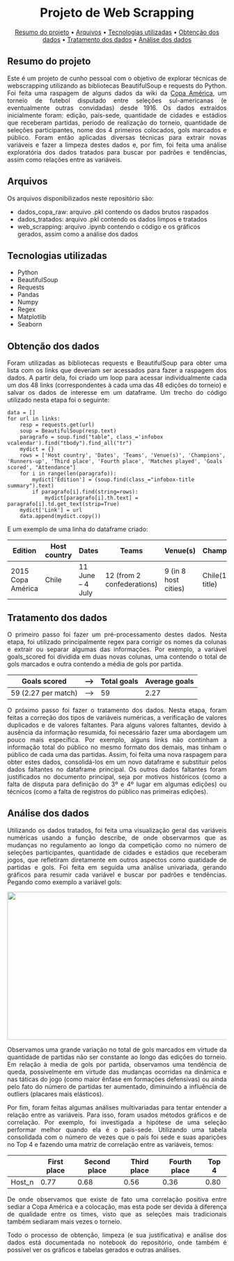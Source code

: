 <h1 align="center">Projeto de Web Scrapping</h1>

<p align="center">
 <a href="#resumo-do-projeto">Resumo do projeto</a> •
  <a href="#arquivos">Arquivos</a> •
 <a href="#tecnologias-utilizadas">Tecnologias utilizadas</a> •
 <a href="#obtenção-dos-dados">Obtenção dos dados</a> • 
 <a href="#tratamento-dos-dados">Tratamento dos dados</a> • 
 <a href="#análise-dos-dados">Análise dos dados</a
</p>

## Resumo do projeto
<p align="justify">
Este é um projeto de cunho pessoal com o objetivo de explorar técnicas de webscrapping utilizando as bibliotecas BeautifulSoup e requests do Python. Foi feita uma raspagem de alguns dados da wiki da <a href="https://en.wikipedia.org/wiki/Copa_Am%C3%A9rica">Copa América</a>, um torneio de futebol disputado entre seleções sul-americanas (e eventualmente outras convidadas) desde 1916. Os dados extraídos inicialmente foram: edição, país-sede, quantidade de cidades e estádios que receberam partidas, período de realização do torneio, quantidade de seleções participantes, nome dos 4 primeiros colocados, gols marcados e público. Foram então aplicadas diversas técnicas para extrair novas variáveis e fazer a limpeza destes dados e, por fim, foi feita uma análise exploratória dos dados tratados para buscar por padrões e tendências, assim como relações entre as variáveis.

## Arquivos
<p align="justify">
Os arquivos disponibilizados neste repositório são:
  
- dados_copa_raw: arquivo .pkl contendo os dados brutos raspados
- dados_tratados: arquivo .pkl contendo os dados limpos e tratados
- web_scrapping: arquivo .ipynb contendo o código e os gráficos gerados, assim como a análise dos dados

## Tecnologias utilizadas
- Python
- BeautifulSoup
- Requests
- Pandas
- Numpy
- Regex
- Matplotlib
- Seaborn

## Obtenção dos dados
<p align="justify">
Foram utilizadas as bibliotecas requests e BeautifulSoup para obter uma lista com os links que deveriam ser acessados para fazer a raspagem dos dados. A partir dela, foi criado um loop para acessar individualmente cada um dos 48 links (correspondentes à cada uma das 48 edições do torneio) e salvar os dados de interesse em um dataframe. Um trecho do código utilizado nesta etapa foi o seguinte:
  
```
data = []
for url in links:
    resp = requests.get(url)
    soup = BeautifulSoup(resp.text)
    paragrafo = soup.find("table", class_='infobox vcalendar').find("tbody").find_all("tr")
    mydict = {}
    rows = ['Host country', 'Dates', 'Teams', 'Venue(s)', 'Champions', 'Runners-up', 'Third place', 'Fourth place', 'Matches played', 'Goals scored', "Attendance"]
    for i in range(len(paragrafo)):
        mydict['Edition'] = (soup.find(class_="infobox-title summary").text)
        if paragrafo[i].find(string=rows):
            mydict[paragrafo[i].th.text] = paragrafo[i].td.get_text(strip=True)
    mydict['Link'] = url
    data.append(mydict.copy()) 
```
  
E um exemplo de uma linha do dataframe criado:

| Edition | Host country | Dates | Teams | Venue(s) | Champions | Runners-up | Third place | Fourth place | Goals scored | Link | Attendance | 
| ------ | ------ | ------ | ------ | ------ | ------ | ------ | ------ |  ------ | ------ | ------ | ------ |
| 2015 Copa América | Chile | 11 June – 4 July | 12 (from 2 confederations) | 9 (in 8 host cities) | Chile(1st title)	| Argentina | Peru | Paraguay | 59 (2.27 per match) | https://en.wikipedia.org/wiki/2015_Copa_Am%C3%...	 | 655,902 (25,227 per match)

## Tratamento dos dados
<p align="justify">
O primeiro passo foi fazer um pré-processamento destes dados. Nesta etapa, foi utilizado principalmente regex para corrigir os nomes da colunas e extrair ou separar algumas das informações. Por exemplo, a variável goals_scored foi dividida em duas novas colunas, uma contendo o total de gols marcados e outra contendo a média de gols por partida.

<div align='center'>
  
| Goals scored | --> | Total goals | Average goals |
| ------ | ------ | ------ | ------ |
| 59 (2.27 per match) | --> | 59 | 2.27 |

</div>

<p align="justify">
O próximo passo foi fazer o tratamento dos dados. Nesta etapa, foram feitas a correção dos tipos de variáveis numéricas, a verificação de valores duplicados e de valores faltantes. Para alguns valores faltantes, devido à ausência da informação resumida, foi necessário fazer uma abordagem um pouco mais específica. Por exemplo, alguns links não continham a informação total do público no mesmo formato dos demais, mas tinham o público de cada uma das partidas. Assim, foi feita uma nova raspagem para obter estes dados, consolidá-los em um novo dataframe e substituir pelos dados faltantes no dataframe principal. Os outros dados faltantes foram justificados no documento principal, seja por motivos históricos (como a falta de disputa para definição do 3º e 4º lugar em algumas edições) ou técnicos (como a falta de registros do público nas primeiras edições).


## Análise dos dados
<p align="justify">
Utilizando os dados tratados, foi feita uma visualização geral das variáveis numéricas usando a função describe, de onde observarmos que as mudanças no regulamento ao longo da competição como no número de seleções participantes, quantidade de cidades e estádios que receberam jogos, que refletiram diretamente em outros aspectos como quatidade de partidas e gols. Foi feita em seguida uma análise univariada, gerando gráficos para resumir cada variável e buscar por padrões e tendências. Pegando como exemplo a variável gols:

<p align="center">
  <img src="https://github.com/viniciusendo/projeto_web_scrapping/assets/134152277/400ce899-2fb4-4607-8ab2-18d44896d6ce" width="600" height="340">
</p>

<p align="justify">
Observamos uma grande variação no total de gols marcados em virtude da quantidade de partidas não ser constante ao longo das edições do torneio. Em relação à media de gols por partida, observamos uma tendência de queda, possivelmente em virtude das mudanças ocorridas na dinâmica e nas táticas do jogo (como maior ênfase em formações defensivas) ou ainda pelo fato do número de partidas ter aumentado, diminuindo a influência de outliers (placares mais elásticos). 

<p align="justify">
Por fim, foram feitas algumas análises multivariadas para tentar entender a relação entre as variáveis. Para isso, foram usados métodos gráficos e de correlação. Por exemplo, foi investigada a hipótese de uma seleção performar melhor quando ela é o país-sede. Utilizando uma tabela consolidada com o número de vezes que o país foi sede e suas aparições no Top 4 e fazendo uma matriz de correlação entre as variáveis, temos:

<div align='center'>

|  | First place | Second place | Third place | Fourth place | Top 4 |
| ------ | ------ | ------ | ------ | ------ | ------ |
| Host_n | 0.77 | 0.68 | 0.56 | 0.36 | 0.80 |
</div>

<p align="justify">
De onde observamos que existe de fato uma correlação positiva entre sediar a Copa América e a colocação, mas esta pode ser devida à diferença de qualidade entre os times, visto que as seleções mais tradicionais também sediaram mais vezes o torneio.

<p align="justify">
Todo o processo de obtenção, limpeza (e sua justificativa) e análise dos dados está documentada no notebook do repositório, onde também é possível ver os gráficos e tabelas gerados e outras análises. 

